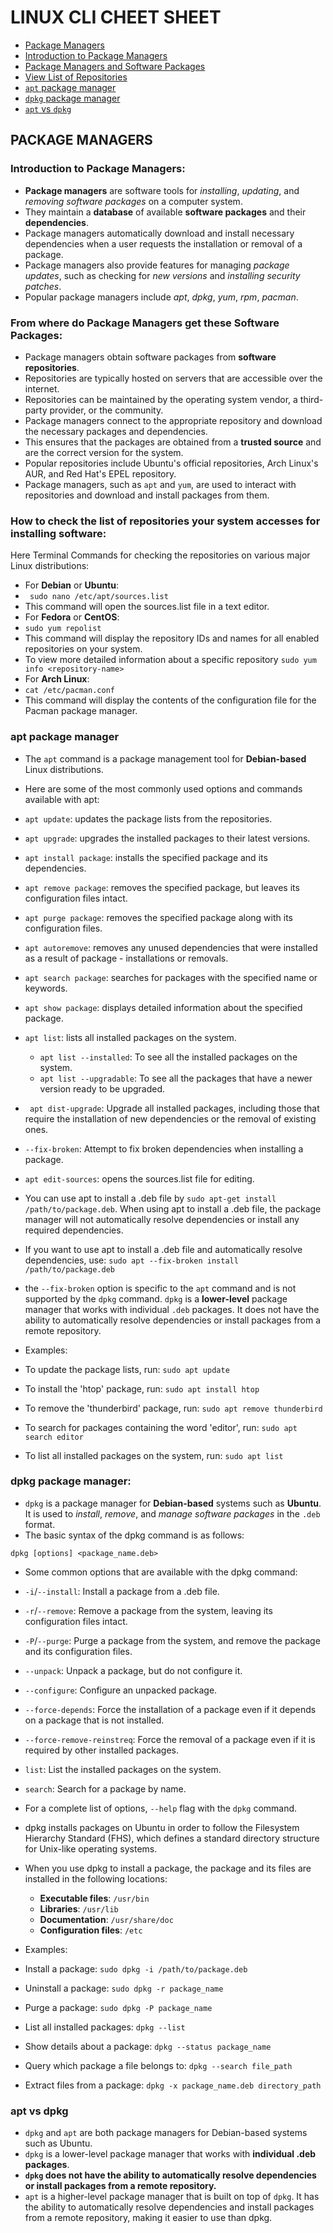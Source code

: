# LINUX CLI CHEET SHEET

- [Package Managers](#package-managers)
 - [Introduction to Package Managers](#introduction-to-package-managers)
 - [Package Managers and Software Packages](#from-where-do-package-managers-get-these-software-packages)
 - [View List of Repositories](#how-can-i-check-the-repositories-your-system-accesses-for-installing-software)
 - [`apt` package manager](#apt-package-manager)
 - [`dpkg` package manager](#dpkg-package-manager)
 - [`apt` vs `dpkg`](#apt-vs-dpkg)

## PACKAGE MANAGERS

### Introduction to Package Managers:

- **Package managers** are software tools for *installing*, *updating*, and *removing software packages* on a computer system.
- They maintain a **database** of available **software packages** and their **dependencies**.
- Package managers automatically download and install necessary dependencies when a user requests the installation or removal of a package.
- Package managers also provide features for managing *package updates*, such as checking for *new versions* and *installing security patches*.
- Popular package managers include *apt*, *dpkg*, *yum*, *rpm*, *pacman*.

### From where do Package Managers get these Software Packages:

- Package managers obtain software packages from **software repositories**.
- Repositories are typically hosted on servers that are accessible over the internet. 
- Repositories can be maintained by the operating system vendor, a third-party provider, or the community.
- Package managers connect to the appropriate repository and download the necessary packages and dependencies.
- This ensures that the packages are obtained from a **trusted source** and are the correct version for the system.
- Popular repositories include Ubuntu's official repositories, Arch Linux's AUR, and Red Hat's EPEL repository.
- Package managers, such as `apt` and `yum`, are used to interact with repositories and download and install packages from them.

### How to check the list of repositories your system accesses for installing software:

Here Terminal Commands for checking the repositories on various major Linux distributions:
- For **Debian** or **Ubuntu**:
 - ` sudo nano /etc/apt/sources.list`
 - This command will open the sources.list file in a text editor.
- For **Fedora** or **CentOS**:
 - `sudo yum repolist`
 - This command will display the repository IDs and names for all enabled repositories on your system.
 - To view more detailed information about a specific repository `sudo yum info <repository-name>`
- For **Arch Linux**:
 - `cat /etc/pacman.conf`
 - This command will display the contents of the configuration file for the Pacman package manager.

### apt package manager

- The `apt` command is a package management tool for **Debian-based** Linux distributions.

- Here are some of the most commonly used options and commands available with apt:

 - `apt update`: updates the package lists from the repositories.
 - `apt upgrade`: upgrades the installed packages to their latest versions.
 - `apt install package`: installs the specified package and its dependencies.
 - `apt remove package`: removes the specified package, but leaves its configuration files intact.
 - `apt purge package`: removes the specified package along with its configuration files.
 - `apt autoremove`: removes any unused dependencies that were installed as a result of package  - installations or removals.
 - `apt search package`: searches for packages with the specified name or keywords.
 - `apt show package`: displays detailed information about the specified package.
 - `apt list`: lists all installed packages on the system.
   - `apt list --installed`: To see all the installed packages on the system.
   - `apt list --upgradable`:  To see all the packages that have a newer version ready to be upgraded.
 - ` apt dist-upgrade`: Upgrade all installed packages, including those that require the installation of new dependencies or the removal of existing ones.
 - `--fix-broken`: Attempt to fix broken dependencies when installing a package.
 - `apt edit-sources`: opens the sources.list file for editing.
- You can use apt to install a .deb file by  `sudo apt-get install /path/to/package.deb`. When using apt to install a .deb file, the package manager will not automatically resolve dependencies or install any required dependencies.
- If you want to use apt to install a .deb file and automatically resolve dependencies, use: `sudo apt --fix-broken install /path/to/package.deb`
- the `--fix-broken` option is specific to the `apt` command and is not supported by the `dpkg` command. `dpkg` is a **lower-level** package manager that works with individual `.deb` packages. It does not have the ability to automatically resolve dependencies or install packages from a remote repository.
- Examples:
 - To update the package lists, run: `sudo apt update`
 - To install the 'htop' package, run: `sudo apt install htop`
 - To remove the 'thunderbird' package, run: `sudo apt remove thunderbird`
 - To search for packages containing the word 'editor', run: `sudo apt search editor`
 - To list all installed packages on the system, run: `sudo apt list`
 
### dpkg package manager:
 
- `dpkg` is a package manager for **Debian-based** systems such as **Ubuntu**. It is used to *install*, *remove*, and *manage software packages* in the `.deb` format.
- The basic syntax of the dpkg command is as follows:
```
dpkg [options] <package_name.deb>
```
- Some common options that are available with the dpkg command:

 - `-i`/`--install`: Install a package from a .deb file.
 - `-r`/`--remove`: Remove a package from the system, leaving its configuration files intact.
 - `-P`/`--purge`: Purge a package from the system, and remove the package and its configuration files.
 - `--unpack`: Unpack a package, but do not configure it.
 - `--configure`: Configure an unpacked package.
 - `--force-depends`: Force the installation of a package even if it depends on a package that is not installed.
 - `--force-remove-reinstreq`: Force the removal of a package even if it is required by other installed packages.
 - `list`: List the installed packages on the system.
 - `search`: Search for a package by name.
 - For a complete list of options, `--help` flag with the `dpkg` command.
- dpkg installs packages on Ubuntu in order to follow the Filesystem Hierarchy Standard (FHS), which defines a standard directory structure for Unix-like operating systems.
- When you use dpkg to install a package, the package and its files are installed in the following locations:
  - **Executable files**: `/usr/bin`
  - **Libraries**: `/usr/lib`
  - **Documentation**: `/usr/share/doc`
  - **Configuration files**: `/etc`
- Examples:
 - Install a package: `sudo dpkg -i /path/to/package.deb`
 - Uninstall a package: `sudo dpkg -r package_name`
 - Purge a package: `sudo dpkg -P package_name`
 - List all installed packages: `dpkg --list`
 - Show details about a package: `dpkg --status package_name`
 - Query which package a file belongs to: `dpkg --search file_path`
 - Extract files from a package: `dpkg -x package_name.deb directory_path`

### apt vs dpkg
 
 - `dpkg` and `apt` are both package managers for Debian-based systems such as Ubuntu.
 - `dpkg` is a lower-level package manager that works with **individual .deb packages**. 
 - **`dpkg` does not have the ability to automatically resolve dependencies or install packages from a remote repository.**
 - `apt` is a higher-level package manager that is built on top of `dpkg`. It has the ability to automatically resolve dependencies and install packages from a remote repository, making it easier to use than dpkg.